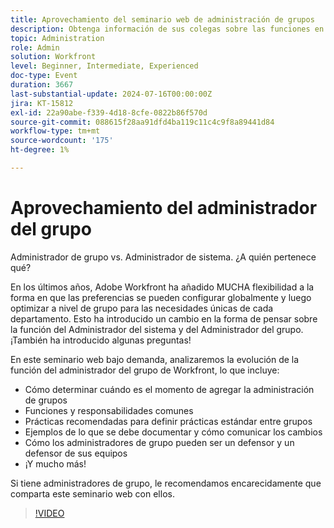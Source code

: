 ```yaml
---
title: Aprovechamiento del seminario web de administración de grupos
description: Obtenga información de sus colegas sobre las funciones en evolución de los administradores de grupos y sistemas de Workfront. Explore las funciones, las prácticas recomendadas, la documentación y la promoción en nuestro seminario web bajo demanda.
topic: Administration
role: Admin
solution: Workfront
level: Beginner, Intermediate, Experienced
doc-type: Event
duration: 3667
last-substantial-update: 2024-07-16T00:00:00Z
jira: KT-15812
exl-id: 22a90abe-f339-4d18-8cfe-0822b86f570d
source-git-commit: 088615f28aa91dfd4ba119c11c4c9f8a89441d84
workflow-type: tm+mt
source-wordcount: '175'
ht-degree: 1%

---
```


# Aprovechamiento del administrador del grupo

Administrador de grupo vs. Administrador de sistema. ¿A quién pertenece qué?

En los últimos años, Adobe Workfront ha añadido MUCHA flexibilidad a la forma en que las preferencias se pueden configurar globalmente y luego optimizar a nivel de grupo para las necesidades únicas de cada departamento. Esto ha introducido un cambio en la forma de pensar sobre la función del Administrador del sistema y del Administrador del grupo. ¡También ha introducido algunas preguntas!

En este seminario web bajo demanda, analizaremos la evolución de la función del administrador del grupo de Workfront, lo que incluye:

* Cómo determinar cuándo es el momento de agregar la administración de grupos
* Funciones y responsabilidades comunes
* Prácticas recomendadas para definir prácticas estándar entre grupos
* Ejemplos de lo que se debe documentar y cómo comunicar los cambios
* Cómo los administradores de grupo pueden ser un defensor y un defensor de sus equipos
* ¡Y mucho más!

Si tiene administradores de grupo, le recomendamos encarecidamente que comparta este seminario web con ellos.

>[!VIDEO](https://video.tv.adobe.com/v/3431006/?learn=on)
